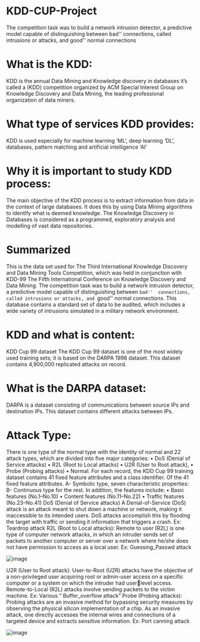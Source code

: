 # KDD-CUP-Project
The competition task was to build a network intrusion detector, a predictive model capable of distinguishing between bad'' connections, called intrusions or attacks, and good'' normal connections

# What is the KDD:
KDD is the annual Data Mining and Knowledge discovery in databases it’s called a (KDD) 
competition organized by ACM Special Interest Group on Knowledge Discovery and Data 
Mining, the leading professional organization of data miners.
# What type of services KDD provides:
KDD is used especially for machine learning ‘ML’, deep learning ‘DL’, databases, pattern 
matching and artificial intelligence ‘AI’
# Why it is important to study KDD process:
The main objective of the KDD process is to extract information from data in the context of 
large databases. It does this by using Data Mining algorithms to identify what is deemed 
knowledge. The Knowledge Discovery in Databases is considered as a programmed, 
exploratory analysis and modelling of vast data repositories.
# Summarized
This is the data set used for The Third International Knowledge Discovery and Data Mining 
Tools Competition, which was held in conjunction with KDD-99 The Fifth International 
Conference on Knowledge Discovery and Data Mining. The competition task was to build a 
network intrusion detector, a predictive model capable of distinguishing between ``bad'' 
connections, called intrusions or attacks, and ``good'' normal connections. This database 
contains a standard set of data to be audited, which includes a wide variety of intrusions 
simulated in a military network environment.
# KDD and what is content:
KDD Cup 99 dataset The KDD Cup 99 dataset is one of the most widely used training sets; it 
is based on the DARPA 1998 dataset. This dataset contains 4,900,000 replicated attacks on 
record. 
# What is the DARPA dataset:
DARPA is a dataset consisting of communications between source IPs and destination IPs. 
This dataset contains different attacks between IPs.

# Attack Type: 
There is one type of the normal type with the identity of normal and 22 attack types, which 
are divided into five major categories: 
• DoS (Denial of Service attacks)
• R2L (Root to Local attacks)
• U2R (User to Root attack), 
• Probe (Probing attacks) 
• Normal. 
For each record, the KDD Cup 99 training dataset contains 41 fixed feature attributes and a 
class identifier. 
Of the 41 fixed feature attributes.
A- Symbolic type, seven characteristic properties:
B- Continuous type for the rest.
In addition, the features include:
• Basic features (No.1–No.10)
• Content features (No.11–No.22)
• Traffic features (No.23–No.41)
DoS (Denial of Service attacks)
A Denial-of-Service (DoS) attack is an attack 
meant to shut down a machine or network, 
making it inaccessible to its intended users. 
DoS attacks accomplish this by flooding the target with traffic or sending it information that triggers a crash.
Ex: Teardrop attack
R2L (Root to Local attacks):
Remote to user (R2L) is one type of computer 
network attacks, in which an intruder sends set of 
packets to another computer or server over a 
network where he/she does not have permission to 
access as a local user.
Ex: Guessing_Passwd attack

![image](https://user-images.githubusercontent.com/118799603/215300425-39821cda-9fb2-47d6-9ef1-9b11d75045fb.png)

U2R (User to Root attack):
User-to-Root (U2R) attacks have the objective of a non-privileged user acquiring root or 
admin-user access on a specific computer or a system on which the intruder had userlevel access. Remote-to-Local (R2L) attacks involve sending packets to the victim 
machine.
Ex: Various “ Buffer_overflow attack”
Probe (Probing attacks):
Probing attacks are an invasive method for 
bypassing security measures by observing the 
physical silicon implementation of a chip. As an 
invasive attack, one directly accesses the internal 
wires and connections of a targeted device and 
extracts sensitive information.
Ex: Port canning attack

![image](https://user-images.githubusercontent.com/118799603/215300436-9420b2aa-2019-4c77-99fd-699810124989.png)

